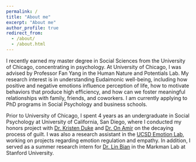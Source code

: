 ```yaml
---
permalink: /
title: "About me"
excerpt: "About me"
author_profile: true
redirect_from: 
  - /about/
  - /about.html
---
```


I recently earned my master degree in Social Sciences from the University of Chicago, concentrating in psychology. At University of Chicago, I was advised by Professor Fan Yang in <a style = "text-decoration:none" href="https://voices.uchicago.edu/potentialslab/">the Human Nature and Potentials Lab</a>. My research interest is in understanding Eudaimonic well-being, including how positive and negative emotions influence perception of life, how to motivate behaviors that produce high efficiency, and how can we foster meaningful relationships with family, friends, and coworkers. I am currently applying to PhD programs in Social Psychology and business schools. 

Prior to University of Chicago, I spent 4 years as an undergraduate in Social Psychology at University of California, San Diego, where I conducted my honors project with [Dr. Kristen Duke](https://www.rotman.utoronto.ca/FacultyAndResearch/Faculty/FacultyBios/Duke) and [Dr. On Amir](https://rady.ucsd.edu/people/faculty/amir/) on the decaying process of guilt. I was also a research assistant in the [UCSD Emotion Lab](http://oveislab.com/), working on projects regarding emotion regulation and empathy. In addition, I served as a summer research intern for [Dr. Lin Bian](https://littlethinkerslab.weebly.com/) in the Markman Lab at Stanford University. 

